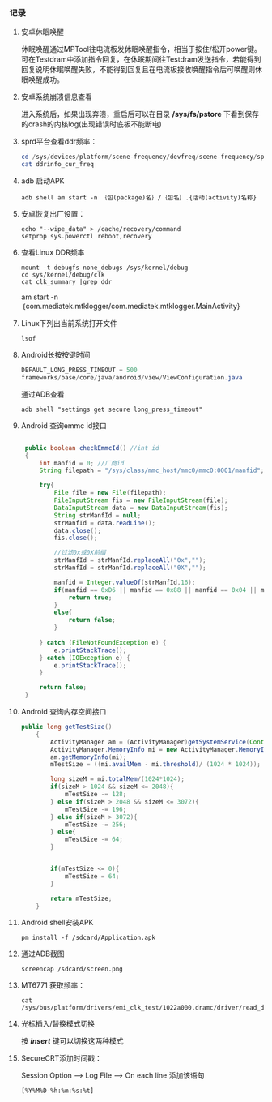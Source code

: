 ### 记录

1. 安卓休眠唤醒

   休眠唤醒通过MPTool往电流板发休眠唤醒指令，相当于按住/松开power键。可在Testdram中添加指令回复，在休眠期间往Testdram发送指令，若能得到回复说明休眠唤醒失败，不能得到回复且在电流板接收唤醒指令后可唤醒则休眠唤醒成功。

   

2. 安卓系统崩溃信息查看

   进入系统后，如果出现奔溃，重启后可以在目录 **/sys/fs/pstore** 下看到保存的crash的内核log(出现错误时底板不能断电)
   
   
   
3. sprd平台查看ddr频率：

   ```powershell
   cd /sys/devices/platform/scene-frequency/devfreq/scene-frequency/sprd_governor
   cat ddrinfo_cur_freq
   ```

4. adb 启动APK

   ```SHE
   adb shell am start -n ｛包(package)名｝/｛包名｝.{活动(activity)名称}
   ```

5. 安卓恢复出厂设置：

   ```shell
   echo "--wipe_data" > /cache/recovery/command
   setprop sys.powerctl reboot,recovery
   ```

6. 查看Linux DDR频率

   ```shell
   mount -t debugfs none_debugs /sys/kernel/debug
   cd sys/kernel/debug/clk
   cat clk_summary |grep ddr
   ```

   am start -n ｛com.mediatek.mtklogger/com.mediatek.mtklogger.MainActivity}

7. Linux下列出当前系统打开文件

   ```shell
   lsof
   ```

8. Android长按按键时间

   ```java
   DEFAULT_LONG_PRESS_TIMEOUT = 500  
   frameworks/base/core/java/android/view/ViewConfiguration.java
   ```
   通过ADB查看
   ```shell
   adb shell "settings get secure long_press_timeout"
   ```

9. Android 查询emmc id接口

   ```java
   
   	public boolean checkEmmcId() //int id
   	{
   		int manfid = 0; //厂商id
   		String filepath = "/sys/class/mmc_host/mmc0/mmc0:0001/manfid";
   
   		try{
   			File file = new File(filepath);
   			FileInputStream fis = new FileInputStream(file);
   			DataInputStream data = new DataInputStream(fis);
   			String strManfId = null;
   			strManfId = data.readLine();
   			data.close();
   			fis.close();
   
   			//过滤0x或0X前缀
   			strManfId = strManfId.replaceAll("0x","");
   			strManfId = strManfId.replaceAll("0X","");
   
   			manfid = Integer.valueOf(strManfId,16);
   			if(manfid == 0xD6 || manfid == 0x88 || manfid == 0x04 || manfid == 0x99){
   				return true;
   			}
   			else{
   				return false;
   			}
   		
   		} catch (FileNotFoundException e) {
   			e.printStackTrace();
   		} catch (IOException e) {
   			e.printStackTrace();
   		}
   
   		return false;
   	}
   ```

10. Android 查询内存空间接口

    ```java
    public long getTestSize()
        {
    		ActivityManager am = (ActivityManager)getSystemService(Context.ACTIVITY_SERVICE);
    		ActivityManager.MemoryInfo mi = new ActivityManager.MemoryInfo();
    		am.getMemoryInfo(mi);
    		mTestSize = ((mi.availMem - mi.threshold)/ (1024 * 1024));
    
    		long sizeM = mi.totalMem/(1024*1024);
    		if(sizeM > 1024 && sizeM <= 2048){
    			mTestSize -= 128;
    		} else if(sizeM > 2048 && sizeM <= 3072){
    			mTestSize -= 196;
    		} else if(sizeM > 3072){
    			mTestSize -= 256;
    		} else{
    			mTestSize -= 64;
    		}
    
    
    		if(mTestSize <= 0){
    			mTestSize = 64;
    		}
    
    		return mTestSize;
    	}
    ```

11. Android shell安装APK

    ```shell
    pm install -f /sdcard/Application.apk
    ```

12. 通过ADB截图

    ```shell
    screencap /sdcard/screen.png
    ```

13. MT6771 获取频率：

    ```shell
    cat /sys/bus/platform/drivers/emi_clk_test/1022a000.dramc/driver/read_dram_data_rate
    ```

14. 光标插入/替换模式切换

    按 ***insert*** 键可以切换这两种模式

15. SecureCRT添加时间戳：

    Session Option  -->  Log File  -->  On each line 添加该语句

    ```shell
    [%Y%M%D-%h:%m:%s:%t]
    ```

    

